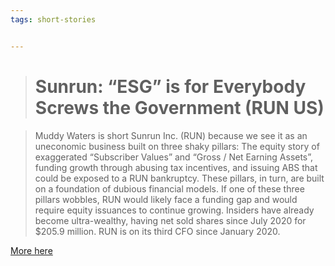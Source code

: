 ```yaml
---
tags: short-stories


---
```

> # Sunrun: “ESG” is for Everybody Screws the Government (RUN US)


> Muddy Waters is short Sunrun Inc. (RUN) because we see it as an uneconomic business built on three shaky pillars: The equity story of exaggerated “Subscriber Values” and “Gross / Net Earning Assets”, funding growth through abusing tax incentives, and issuing ABS that could be exposed to a RUN bankruptcy. These pillars, in turn, are built on a foundation of dubious financial models. If one of these three pillars wobbles, RUN would likely face a funding gap and would require equity issuances to continue growing. Insiders have already become ultra-wealthy, having net sold shares since July 2020 for $205.9 million. RUN is on its third CFO since January 2020.

[More here](https://www.muddywatersresearch.com/research/run/mw-is-short-run)

